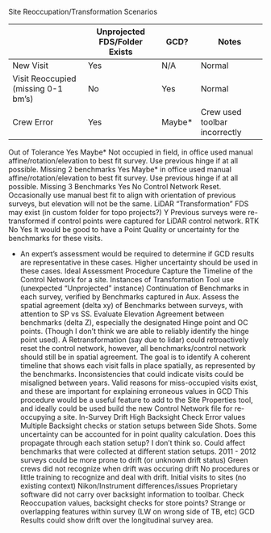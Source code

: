 Site Reoccupation/Transformation
Scenarios


|   |Unprojected FDS/Folder Exists|GCD?|Notes|
|---|-----------------------------|---|------|
|New Visit|Yes|N/A|Normal|
Visit Reoccupied (missing 0-1 bm’s)|No|Yes|Normal|
|Crew Error|Yes|Maybe*|Crew used toolbar incorrectly|
Out of Tolerance
Yes
Maybe*
Not occupied in field, in office used manual affine/rotation/elevation to best fit survey. Use previous hinge if at all possible.
Missing 2 benchmarks
Yes
Maybe*
in office used manual affine/rotation/elevation to best fit survey. Use previous hinge if at all possible.
Missing 3 Benchmarks
Yes
No
Control Network Reset. Occasionally use manual best fit to align with orientation of previous surveys, but elevation will not be the same.
LiDAR
“Transformation” FDS may exist (in custom folder for topo projects?)
Y
Previous surveys were re-transformed if control points  were captured for LiDAR control network.
RTK
No
Yes
It would be good to have a Point Quality or uncertainty for the benchmarks for these visits.
* An expert’s assessment would be required to determine if GCD results are representative in these cases. Higher uncertainty should be used in these cases.
Ideal Assessment Procedure
Capture the Timeline of the Control Network for a site.
Instances of Transformation Tool use (unexpected “Unprojected” instance)
Continuation of Benchmarks in each survey, verified by Benchmarks captured in Aux.
Assess the spatial agreement (delta xy) of Benchmarks between surveys, with attention to SP vs SS.
Evaluate Elevation Agreement between benchmarks (delta Z), especially the designated Hinge point and OC points. (Though I don’t think we are able to reliably identify the hinge point used).
A Retransformation (say due to lidar) could retroactively reset the control network, however, all benchmarks/control network should still be in spatial agreement. 
The goal is to identify 
A coherent timeline that shows each visit falls in place spatially, as represented by the benchmarks.
Inconsistencies that could indicate visits could be misaligned between years.
Valid reasons for miss-occupied visits exist, and these are important for explaining erroneous values in GCD
This procedure would be a useful feature to add to the Site Properties tool, and ideally could be used build the new Control Network file for re-occupying a site.
In-Survey Drift
High Backsight Check Error values
Multiple Backsight checks or station setups between Side Shots.
Some uncertainty can be accounted for in point quality calculation. 
Does this propagate through each station setup? I don’t think so.
Could affect benchmarks that were collected at different station setups.
2011 - 2012 surveys could be more prone to drift (or unknown drift status)
Green crews did not recognize when drift was occuring drift
No procedures or little training to recognize and deal with drift.
Initial visits to sites (no existing context)
Nikon/Instrument differences/issues
Proprietary software did not carry over backsight information to toolbar.
Check Reoccupation values, backsight checks for store points?
Strange or overlapping features within survey (LW on wrong side of TB, etc)
GCD Results could show drift over the longitudinal survey area.
